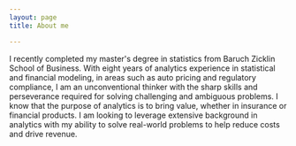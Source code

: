 ```yaml
---
layout: page
title: About me

---
```


I recently completed my master's degree in statistics from Baruch Zicklin School of Business. With eight years of analytics experience in statistical and financial modeling, in areas such as auto pricing and regulatory compliance, I am an unconventional thinker with the sharp skills and perseverance required for solving challenging and ambiguous problems. I know that the purpose of analytics is to bring value, whether in insurance or financial products. I am looking to leverage extensive background in analytics with my ability to solve real-world problems to help reduce costs and drive revenue.
